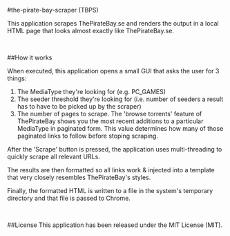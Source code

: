#the-pirate-bay-scraper (TBPS)

This application scrapes ThePirateBay.se and renders the output in a local HTML page that looks almost exactly like
ThePirateBay.se.

<br/>

##How it works

When executed, this application opens a small GUI that asks the user for 3 things:

1. The MediaType they're looking for (e.g. PC_GAMES)
2. The seeder threshold they're looking for (i.e. number of seeders a result has to have to be picked up by the scraper)
3. The number of pages to scrape.  The 'browse torrents' feature of ThePirateBay shows you the most recent additions to
a particular MediaType in paginated form.  This value determines how many of those paginated links to follow before stoping
scraping.

After the 'Scrape' button is pressed, the application uses multi-threading to quickly scrape all relevant URLs.

The results are then formatted so all links work & injected into a template that very closely resembles ThePirateBay's styles.

Finally, the formatted HTML is written to a file in the system's temporary directory and that file is passed to Chrome.

<br/>

##License
This application has been released under the MIT License (MIT).
